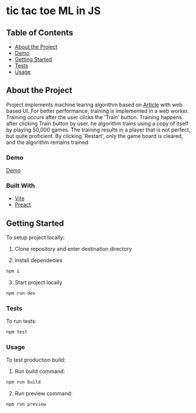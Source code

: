 # tic tac toe ML in JS

## Table of Contents

- [About the Project](#about-the-project)
- [Demo](#demo)
- [Getting Started](#getting-started)
- [Tests](#tests)
- [Usage](#usage)

## About the Project

Project implements machine learing algorithm based on [Article](https://towardsdatascience.com/reinforcement-learning-implement-tictactoe-189582bea542) with web based UI. For better performance, training is implemented in a web worker. Training occurs after the user clicks the 'Train' button. Training happens after clicking Train button by user. he algorithm trains using a copy of itself by playing 50,000 games. The training results in a player that is not perfect, but quite proficient. By clicking 'Restart', only the game board is cleared, and the algorithm remains trained

### Demo

[Demo](https://ml-tic-tac-toe.erisit.pl/)

### Built With

- [Vite](https://github.com/vitejs/vite)
- [Preact](https://github.com/preactjs/preact)

## Getting Started

To setup project locally:

1. Clone repository and enter destination directory

2. Install dependecies

```bash
npm i
```

3. Start project locally

```bash
npm run dev
```

### Tests

To run tests:

```bash
npm test
```

### Usage

To test production build:

1. Run build command:

```bash
npm run build
```

2. Run preview command:

```bash
npm run preview
```
